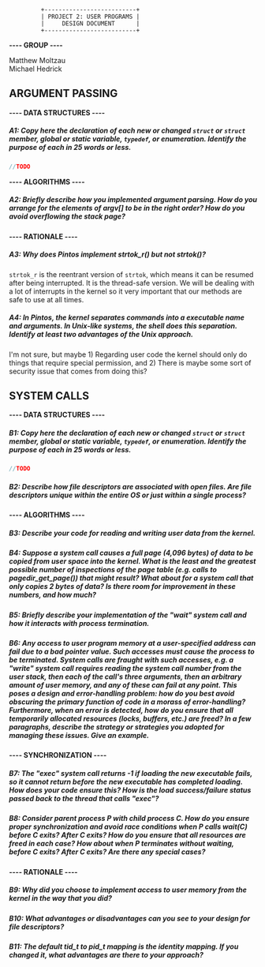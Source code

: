 		     +--------------------------+
		     | PROJECT 2: USER PROGRAMS |
		     |     DESIGN DOCUMENT      |
		     +--------------------------+

__---- GROUP ----__

Matthew Moltzau  
Michael Hedrick  

ARGUMENT PASSING
----------------

__---- DATA STRUCTURES ----__

##### A1: Copy here the declaration of each new or changed `struct` or `struct` member, global or static variable, `typedef`, or enumeration. Identify the purpose of each in 25 words or less.

```c 
//TODO
```

__---- ALGORITHMS ----__

##### A2: Briefly describe how you implemented argument parsing.  How do you arrange for the elements of argv[] to be in the right order? How do you avoid overflowing the stack page?

__---- RATIONALE ----__

##### A3: Why does Pintos implement strtok_r() but not strtok()?

`strtok_r` is the reentrant version of `strtok`, which means it can be resumed
after being interrupted. It is the thread-safe version. We will be dealing with
a lot of interrupts in the kernel so it very important that our methods are safe
to use at all times.

##### A4: In Pintos, the kernel separates commands into a executable name and arguments. In Unix-like systems, the shell does this separation. Identify at least two advantages of the Unix approach.

I'm not sure, but maybe 1) Regarding user code the kernel should only do things
that require special permission, and 2) There is maybe some sort of security
issue that comes from doing this?

SYSTEM CALLS
------------

__---- DATA STRUCTURES ----__

##### B1: Copy here the declaration of each new or changed `struct` or `struct` member, global or static variable, `typedef`, or enumeration.  Identify the purpose of each in 25 words or less.

```c 
//TODO
```

##### B2: Describe how file descriptors are associated with open files. Are file descriptors unique within the entire OS or just within a single process?

__---- ALGORITHMS ----__

##### B3: Describe your code for reading and writing user data from the kernel.

##### B4: Suppose a system call causes a full page (4,096 bytes) of data to be copied from user space into the kernel.  What is the least and the greatest possible number of inspections of the page table (e.g. calls to pagedir_get_page()) that might result?  What about for a system call that only copies 2 bytes of data?  Is there room for improvement in these numbers, and how much?

##### B5: Briefly describe your implementation of the "wait" system call and how it interacts with process termination.

##### B6: Any access to user program memory at a user-specified address can fail due to a bad pointer value.  Such accesses must cause the process to be terminated.  System calls are fraught with such accesses, e.g. a "write" system call requires reading the system call number from the user stack, then each of the call's three arguments, then an arbitrary amount of user memory, and any of these can fail at any point.  This poses a design and error-handling problem: how do you best avoid obscuring the primary function of code in a morass of error-handling?  Furthermore, when an error is detected, how do you ensure that all temporarily allocated resources (locks, buffers, etc.) are freed?  In a few paragraphs, describe the strategy or strategies you adopted for managing these issues.  Give an example.

__---- SYNCHRONIZATION ----__

##### B7: The "exec" system call returns -1 if loading the new executable fails, so it cannot return before the new executable has completed loading.  How does your code ensure this?  How is the load success/failure status passed back to the thread that calls "exec"?

##### B8: Consider parent process P with child process C.  How do you ensure proper synchronization and avoid race conditions when P calls wait(C) before C exits?  After C exits?  How do you ensure that all resources are freed in each case?  How about when P terminates without waiting, before C exits?  After C exits?  Are there any special cases?

__---- RATIONALE ----__

##### B9: Why did you choose to implement access to user memory from the kernel in the way that you did?

##### B10: What advantages or disadvantages can you see to your design for file descriptors?

##### B11: The default tid_t to pid_t mapping is the identity mapping. If you changed it, what advantages are there to your approach?
